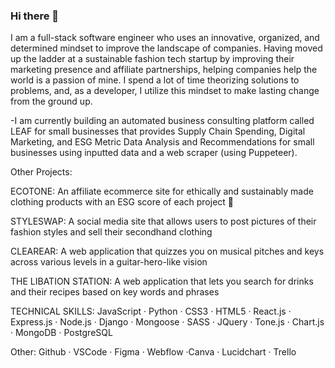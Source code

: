 ### Hi there 👋
I am a full-stack software engineer who uses an innovative, organized, and determined mindset to improve the landscape of companies. Having moved up the ladder at a sustainable fashion tech startup by improving their marketing presence and affiliate partnerships, helping companies help the world is a passion of mine. I spend a lot of time theorizing solutions to problems, and, as a developer, I utilize this mindset to make lasting change from the ground up.

-I am currently building an automated business consulting platform called LEAF for small businesses that provides Supply Chain Spending, Digital Marketing, and ESG Metric Data Analysis and Recommendations for small businesses using inputted data and a web scraper (using Puppeteer).

Other Projects: 

ECOTONE: An affiliate ecommerce site for ethically and sustainably made clothing products with an ESG score of each project 🌱

STYLESWAP: A social media site that allows users to post pictures of their fashion styles and sell their secondhand clothing 

CLEAREAR: A web application that quizzes you on musical pitches and keys across various levels in a guitar-hero-like vision

THE LIBATION STATION: A web application that lets you search for drinks and their recipes based on key words and phrases

TECHNICAL SKILLS: JavaScript · Python · CSS3 · HTML5 · React.js · Express.js · Node.js · Django · Mongoose · SASS · JQuery · Tone.js · Chart.js · MongoDB · PostgreSQL

Other: Github · VSCode · Figma · Webflow ·Canva · Lucidchart · Trello
<!--
**jlemenager/jlemenager** is a ✨ _special_ ✨ repository because its `README.md` (this file) appears on your GitHub profile.

Here are some ideas to get you started:

- 🔭 I’m currently working on ...
- 🌱 I’m currently learning ...
- 👯 I’m looking to collaborate on ...
- 🤔 I’m looking for help with ...
- 💬 Ask me about ...
- 📫 How to reach me: ...
- 😄 Pronouns: ...
- ⚡ Fun fact: ...
-->
